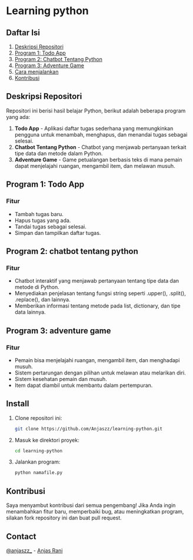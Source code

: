 # Learning python

## Daftar Isi
1. [Deskripsi Repositori](#deskripsi-repositori)
2. [Program 1: Todo App](#program-1-todo-app)
3. [Program 2: Chatbot Tentang Python](#program-2-chatbot-tentang-python)
4. [Program 3: Adventure Game](#program-3-adventure-game)
5. [Cara menjalankan](#install)
6. [Kontribusi](#kontribusi)

## Deskripsi Repositori
Repositori ini berisi hasil belajar Python, berikut adalah beberapa program yang ada:

1. **Todo App** - Aplikasi daftar tugas sederhana yang memungkinkan pengguna untuk menambah, menghapus, dan menandai tugas sebagai selesai.
2. **Chatbot Tentang Python** - Chatbot yang menjawab pertanyaan terkait tipe data dan metode dalam Python.
3. **Adventure Game** - Game petualangan berbasis teks di mana pemain dapat menjelajahi ruangan, mengambil item, dan melawan musuh.


## Program 1: Todo App

### Fitur
- Tambah tugas baru.
- Hapus tugas yang ada.
- Tandai tugas sebagai selesai.
- Simpan dan tampilkan daftar tugas.

## Program 2: chatbot tentang python

### Fitur
- Chatbot interaktif yang menjawab pertanyaan tentang tipe data dan metode di Python.
- Menyediakan penjelasan tentang fungsi string seperti .upper(), .split(), .replace(), dan lainnya.
- Memberikan informasi tentang metode pada list, dictionary, dan tipe data lainnya.

## Program 3: adventure game

### Fitur
- Pemain bisa menjelajahi ruangan, mengambil item, dan menghadapi musuh.
- Sistem pertarungan dengan pilihan untuk melawan atau melarikan diri.
- Sistem kesehatan pemain dan musuh.
- Item dapat diambil untuk membantu dalam pertempuran.

## Install
1. Clone repositori ini:
    ```bash
    git clone https://github.com/Anjaszz/learning-python.git
    ```
2. Masuk ke direktori proyek:
    ```bash
    cd learning-python
    ```
3. Jalankan program:
    ```bash
    python namafile.py
    ```
## Kontribusi
Saya menyambut kontribusi dari semua pengembang! Jika Anda ingin menambahkan fitur baru, memperbaiki bug, atau meningkatkan program, silakan fork repository ini dan buat pull request.

## Contact
[@anjaszz_](https://instagram.com/anjaszz_) - [Anjas Rani](https://www.linkedin.com/in/anjas-rani-562396212)